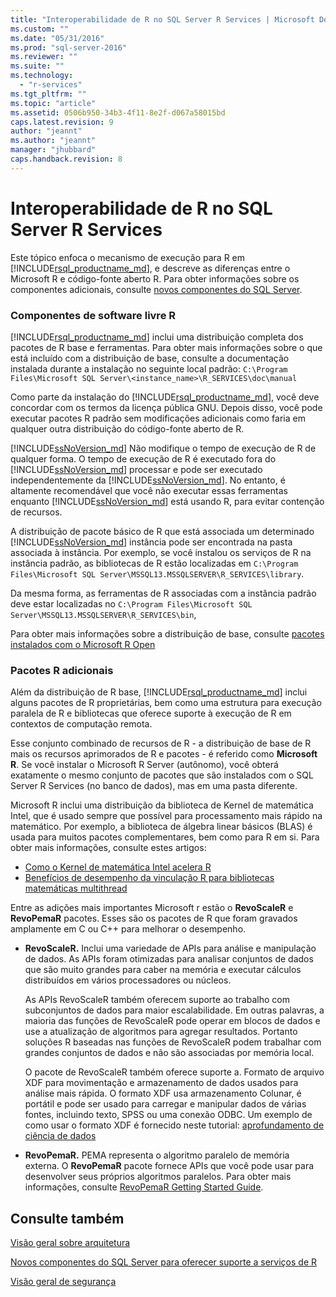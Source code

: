 ```yaml
---
title: "Interoperabilidade de R no SQL Server R Services | Microsoft Docs"
ms.custom: ""
ms.date: "05/31/2016"
ms.prod: "sql-server-2016"
ms.reviewer: ""
ms.suite: ""
ms.technology: 
  - "r-services"
ms.tgt_pltfrm: ""
ms.topic: "article"
ms.assetid: 0506b950-34b3-4f11-8e2f-d067a58015bd
caps.latest.revision: 9
author: "jeannt"
ms.author: "jeannt"
manager: "jhubbard"
caps.handback.revision: 8
---
```

# Interoperabilidade de R no SQL Server R Services

Este tópico enfoca o mecanismo de execução para R em [!INCLUDE[rsql_productname_md](../../includes/rsql-productname-md.md)], e descreve as diferenças entre o Microsoft R e código-fonte aberto R. Para obter informações sobre os componentes adicionais, consulte [novos componentes do SQL Server](../../advanced-analytics/r-services/new-components-in-sql-server-to-support-r-services.md).

### Componentes de software livre R

[!INCLUDE[rsql_productname_md](../../includes/rsql-productname-md.md)] inclui uma distribuição completa dos pacotes de R base e ferramentas. Para obter mais informações sobre o que está incluído com a distribuição de base, consulte a documentação instalada durante a instalação no seguinte local padrão:
`C:\Program Files\Microsoft SQL Server\<instance_name>\R_SERVICES\doc\manual`

Como parte da instalação do [!INCLUDE[rsql_productname_md](../../includes/rsql-productname-md.md)], você deve concordar com os termos da licença pública GNU. Depois disso, você pode executar pacotes R padrão sem modificações adicionais como faria em qualquer outra distribuição do código-fonte aberto de R.

[!INCLUDE[ssNoVersion_md](../../includes/ssnoversion-md.md)] Não modifique o tempo de execução de R de qualquer forma. O tempo de execução de R é executado fora do [!INCLUDE[ssNoVersion_md](../../includes/ssnoversion-md.md)] processar e pode ser executado independentemente da [!INCLUDE[ssNoVersion_md](../../includes/ssnoversion-md.md)]. No entanto, é altamente recomendável que você não executar essas ferramentas enquanto [!INCLUDE[ssNoVersion_md](../../includes/ssnoversion-md.md)] está usando R, para evitar contenção de recursos.

A distribuição de pacote básico de R que está associada um determinado [!INCLUDE[ssNoVersion_md](../../includes/ssnoversion-md.md)] instância pode ser encontrada na pasta associada à instância. Por exemplo, se você instalou os serviços de R na instância padrão, as bibliotecas de R estão localizadas em `C:\Program Files\Microsoft SQL Server\MSSQL13.MSSQLSERVER\R_SERVICES\library`.

Da mesma forma, as ferramentas de R associadas com a instância padrão deve estar localizadas no `C:\Program Files\Microsoft SQL Server\MSSQL13.MSSQLSERVER\R_SERVICES\bin`,

Para obter mais informações sobre a distribuição de base, consulte [pacotes instalados com o Microsoft R Open](https://mran.revolutionanalytics.com/rro/installed/)

### Pacotes R adicionais

Além da distribuição de R base, [!INCLUDE[rsql_productname_md](../../includes/rsql-productname-md.md)] inclui alguns pacotes de R proprietárias, bem como uma estrutura para execução paralela de R e bibliotecas que oferece suporte à execução de R em contextos de computação remota. 

Esse conjunto combinado de recursos de R - a distribuição de base de R mais os recursos aprimorados de R e pacotes - é referido como **Microsoft R**. Se você instalar o Microsoft R Server (autônomo), você obterá exatamente o mesmo conjunto de pacotes que são instalados com o SQL Server R Services (no banco de dados), mas em uma pasta diferente. 

Microsoft R inclui uma distribuição da biblioteca de Kernel de matemática Intel, que é usado sempre que possível para processamento mais rápido na matemático. Por exemplo, a biblioteca de álgebra linear básicos (BLAS) é usada para muitos pacotes complementares, bem como para R em si. Para obter mais informações, consulte estes artigos:

+ [Como o Kernel de matemática Intel acelera R](http://blog.revolutionanalytics.com/2014/10/revolution-r-open-mkl.html)
+ [Benefícios de desempenho da vinculação R para bibliotecas matemáticas multithread](http://blog.revolutionanalytics.com/2010/06/performance-benefits-of-multithreaded-r.html)

Entre as adições mais importantes Microsoft r estão o **RevoScaleR** e **RevoPemaR** pacotes. Esses são os pacotes de R que foram gravados amplamente em C ou C++ para melhorar o desempenho.

+ **RevoScaleR.** Inclui uma variedade de APIs para análise e manipulação de dados. As APIs foram otimizadas para analisar conjuntos de dados que são muito grandes para caber na memória e executar cálculos distribuídos em vários processadores ou núcleos.

   As APIs RevoScaleR também oferecem suporte ao trabalho com subconjuntos de dados para maior escalabilidade. Em outras palavras, a maioria das funções de RevoScaleR pode operar em blocos de dados e use a atualização de algoritmos para agregar resultados. Portanto soluções R baseadas nas funções de RevoScaleR podem trabalhar com grandes conjuntos de dados e não são associadas por memória local.

  O pacote de RevoScaleR também oferece suporte a. Formato de arquivo XDF para movimentação e armazenamento de dados usados para análise mais rápida. O formato XDF usa armazenamento Colunar, é portátil e pode ser usado para carregar e manipular dados de várias fontes, incluindo texto, SPSS ou uma conexão ODBC. Um exemplo de como usar o formato XDF é fornecido neste tutorial: [aprofundamento de ciência de dados](../../advanced-analytics/r-services/data-science-deep-dive-using-the-revoscaler-packages.md)


+ **RevoPemaR.** PEMA representa o algoritmo paralelo de memória externa. O **RevoPemaR** pacote fornece APIs que você pode usar para desenvolver seus próprios algoritmos paralelos. Para obter mais informações, consulte [RevoPemaR Getting Started Guide](https://msdn.microsoft.com/microsoft-r/rserver/rserver-pemar-getting-started).

## Consulte também
[Visão geral sobre arquitetura](../../advanced-analytics/r-services/architecture-overview-sql-server-r-services.md)

[Novos componentes do SQL Server para oferecer suporte a serviços de R](../../advanced-analytics/r-services/new-components-in-sql-server-to-support-r-services.md)

[Visão geral de segurança](../../advanced-analytics/r-services/security-overview-sql-server-r-services.md)
